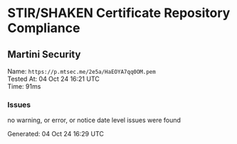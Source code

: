 # STIR/SHAKEN Certificate Repository Compliance

## Martini Security

Name: `https://p.mtsec.me/2e5a/HaEOYA7qq0OM.pem`\
Tested At: 04 Oct 24 16:21 UTC\
Time: 91ms

### Issues

no warning, or error, or notice date level issues were found

Generated: 04 Oct 24 16:29 UTC